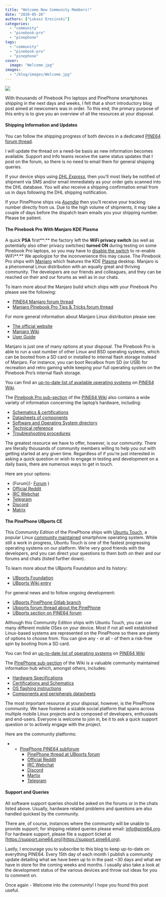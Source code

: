 ```yaml
---
title: "Welcome New Community Members!"
date: "2020-05-28"
authors: ["Lukasz Erecinski"]
categories:
  - "community"
  - "pinebook-pro"
  - "pinephone"
tags: 
  - "community"
  - "pinebook-pro"
  - "pinephone"
cover: 
  image: "Welcome.jpg"
images:
  - "/blog/images/Welcome.jpg"
---
```


![](/blog/images/Welcome.jpg)

With thousands of Pinebook Pro laptops and PinePhone smartphones shipping in the next days and weeks, I felt that a short introductory blog post aimed at newcomers was in order. To this end, the primary purpose of this entry is to give you an overview of all the resources at your disposal. 

#### Shipping Information and Updates

You can follow the shipping progress of both devices in a dedicated [PINE64 forum thread](https://forum.pine64.org/showthread.php?tid=9942). 

I will update the thread on a need-be basis as new information becomes available. Support and Info teams receive the same status updates that I post on the forum, so there is no need to email them for general shipping queries.

If your device ships using [_DHL Express_](https://www.dhl.com/en.html), then you’ll most likely be notified of shipment via SMS and/or email immediately as your order gets scanned into the DHL database. You will also receive a shipping confirmation email from us in days following the DHL shipping notification. 

If your PinePhone ships via [_Asendia_](https://trackandtrace.asendia.com/) then you’ll receive your tracking number directly from us. Due to the high volume of shipments, it may take a couple of days before the dispatch team emails you your shipping number. Please be patient. 

#### The Pinebook Pro With Manjaro KDE Plasma

A quick **PSA** first**:** the factory left the **WiFi privacy switch** (as well as potentially also other privacy switches) **turned ON** during testing on some Pinebook Pro laptops, so you may have to [disable the switch](https://wiki.pine64.org/index.php/Pinebook_Pro#Privacy_Switches) to re-enable WiFi**.** We apologize for the inconvenience this may cause. The Pinebook Pro ships with [Manjaro](https://manjaro.org/) which features the KDE [Plasma](https://kde.org/plasma-desktop) desktop. Manjaro is a phenomenal Linux distribution with an equally great and thriving community. The developers are our friends and colleagues, and they can be reached on their and our forums as well as in our chats.  

To learn more about the Manjaro build which ships with your Pinebook Pro please see the following: 

- [PINE64 Manjaro forum thread](https://forum.pine64.org/showthread.php?tid=9918)
- [Manjaro PInebook Pro Tips & Tricks forum thread](https://forum.manjaro.org/t/tips-tricks-for-your-new-pinebook-pro/145077)

For more general information about Manjaro Linux distribution please see: 

- [The official website](https://manjaro.org/) 
- [Manjaro Wiki](https://wiki.manjaro.org/index.php?title=Main_Page) 
- [User Guide](https://de.osdn.net/projects/manjaro/storage/Manjaro-User-Guide.pdf/) 

Manjaro is just one of many options at your disposal. The Pinebook Pro is able to run a vast number of other Linux and BSD operating systems, which can be booted from a SD card or installed to internal flash storage instead of Manjaro. For instance, you can boot Recalbox from SD (or USB) for recreation and retro gaming while keeping your full operating system on the Pinebook Pro’s internal flash storage. 

You can find an [up-to-date list of available operating systems](https://wiki.pine64.org/index.php/Pinebook_Pro_Software_Release) on [PINE64 Wiki](https://wiki.pine64.org).  

The [Pinebook Pro sub-section](https://wiki.pine64.org/index.php/Pinebook_Pro) of the [PINE64 Wiki](https://wiki.pine64.org/index.php/Main_Page) also contains a wide variety of information concerning the laptop’s hardware, including: 

- [Schematics & certifications](https://wiki.pine64.org/index.php/Pinebook_Pro#Pinebook_Pro_Schematics_and_Certifications)
- [Datasheets of components](https://wiki.pine64.org/index.php/Pinebook_Pro#Datasheets_for_Components_and_Peripherals)
- [Software and Operating System directory](https://wiki.pine64.org/index.php/Pinebook_Pro_Software_Release) 
- [Technical reference](https://wiki.pine64.org/index.php/Pinebook_Pro#Technical_Reference)
- [Troubleshooting procedures](https://wiki.pine64.org/index.php/Pinebook_Pro#Troubleshooting_guide) 

The greatest resource we have to offer, however, is our community. There are literally thousands of community members willing to help you out with getting started at any given time. Regardless of if you’re just interested in asking a quick question or wish to engage in testing and development on a daily basis, there are numerous ways to get in touch. 

Here are your options:

- [Forum](- [Forum](https://forum.pine64.org)
)
- [Official Reddit](https://www.reddit.com/r/PINE64official/)
- [IRC Webchat](https://www.pine64.org/web-irc/)
- [Telegram](https://t.me/mtx_pinebook)
- [Discord](https://discord.com/invite/DgB7kzr)
- [Matrix](https://matrix.to/#/!gPNBaTQpKsyjrTlLAl:matrix.org?via=matrix.org&via=privacytools.io&via=feneas.org)  

#### The PinePhone UBports CE

This _Community Edition_ of the PinePhone ships with [Ubuntu Touch](https://ubuntu-touch.io/), a popular Linux [community maintained](https://ubports.com/) smartphone operating system. While still a work in progress, Ubuntu Touch is one of the fastest progressing operating systems on our platform. We’re very good friends with the developers, and you can direct your questions to them both on their and our forums and chats (listed further down). 

To learn more about the UBports Foundation and its history:

- [UBports Foundation](https://ubports.com/foundation/ubports-foundation) 
- [UBports Wiki entry](https://en.wikipedia.org/wiki/Ubuntu_Touch) 

For general news and to follow ongoing development:

- [UBports PinePhone Gitlab branch](https://gitlab.com/pine64-org/linux/-/commits/pine64-kernel-ubports) 
- [Ubports forum thread about the PinePhone](https://forums.ubports.com/topic/2403/pinephone)
- [UBports section on PINE64 forum](https://forum.pine64.org/forumdisplay.php?fid=125)  

Although this Community Edition ships with Ubuntu Touch, you can use many different mobile OSes on your device. Most if not all well established Linux-based systems are represented on the PinePhone so there are plenty of options to choose from. You can give any - or all - of them a risk-free spin by booting from a SD card. 

You can find an [up-to-date list of operating systems](https://wiki.pine64.org/index.php/PinePhone_Software_Releases) on [PINE64 Wiki](https://wiki.pine64.org)

The [PinePhone sub-section](https://wiki.pine64.org/index.php/PinePhone) of the Wiki is a valuable community maintained information hub which, amongst others, includes:

- [Hardware Specifications](https://wiki.pine64.org/index.php/PinePhone#Specifications) 
- [Certifications and Schematics](https://wiki.pine64.org/index.php/PinePhone#PinePhone_Board_Information.2C_Schematics_and_Certifications)
- [OS flashing instructions](https://wiki.pine64.org/index.php/PinePhone#Flashing_eMMC_using_Jumpdrive)
- [Components and peripherals datasheets](https://wiki.pine64.org/index.php/PinePhone#Datasheets_for_Components_and_Peripherals) 

The most important resource at your disposal, however, is the PinePhone community. We have fostered a sizable social platform that spans across multiple mobile Linux projects and is composed of developers, enthusiasts and end-users. Everyone is welcome to join in, be it to ask a quick support question or to actively engage with the project. 

Here are the community platforms: 

- - [PinePhone PINE64 subforum](https://forum.pine64.org/forumdisplay.php?fid=125)
    - [PinePhone thread at UBports forum](https://forums.ubports.com/topic/2403/pinephone)
    - [Official Reddit](https://www.reddit.com/r/PINE64official/)
    - [IRC Webchat](https://www.pine64.org/web-irc/)
    - [Discord](https://discord.com/invite/DgB7kzr)
    - [Martix](https://matrix.to/#/!LZirCxnkkeBudrQzPj:matrix.org?via=matrix.org&via=librem.one&via=privacytools.io)
    - [Telegram](https://t.me/pinephone)

#### Support and Queries

All software support queries should be asked on the forums or in the chats listed above. Usually, hardware related problems and questions are also handled quickest by the community. 

There are, of course, instances where the community will be unable to provide support; for shipping related queries please email: [info@pine64.org](mailto:info@pine64.org). For hardware support, please file a support ticket at [https://support.pine64.org](https://support.pine64.org).

Lastly, I encourage you to subscribe to this blog to keep up-to-date on everything PINE64. Every 15th day of each month I publish a community update detailing what we have been up to in the past ~30 days and what we have in store for the coming weeks and months. I usually also take a look at the development status of the various devices and throw out ideas for you to comment on.  

Once again - Welcome into the community! I hope you found this post useful.
